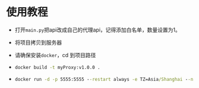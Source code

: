 # 使用教程

- 打开`main.py`把api改成自己的代理api，记得添加白名单，数量设置为1。

- 将项目拷贝到服务器

- 请确保安装`docker`，cd 到项目路径

- ```cmd
  docker build -t myProxy:v1.0.0 .
  ```

- ```cmd
  docker run -d -p 5555:5555 --restart always -e TZ=Asia/Shanghai --name myProxy myProxy:v1.0.0
  ```
